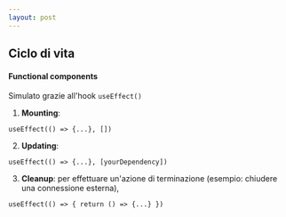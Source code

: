 ```yaml
---
layout: post
---
```


## Ciclo di vita
#### Functional components

Simulato grazie all'hook `useEffect()`

1. **Mounting**: 
```
useEffect(() => {...}, [])
```

2. **Updating**: 
```
useEffect(() => {...}, [yourDependency])
```

3. **Cleanup**: per effettuare un'azione di terminazione (esempio: chiudere una connessione esterna), 
```
useEffect(() => { return () => {...} })
```
